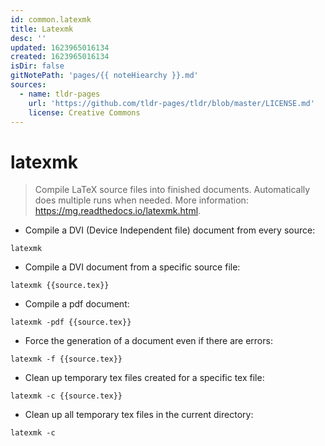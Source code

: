 ```yaml
---
id: common.latexmk
title: Latexmk
desc: ''
updated: 1623965016134
created: 1623965016134
isDir: false
gitNotePath: 'pages/{{ noteHiearchy }}.md'
sources:
  - name: tldr-pages
    url: 'https://github.com/tldr-pages/tldr/blob/master/LICENSE.md'
    license: Creative Commons
---
```

# latexmk

> Compile LaTeX source files into finished documents.
> Automatically does multiple runs when needed.
> More information: <https://mg.readthedocs.io/latexmk.html>.

- Compile a DVI (Device Independent file) document from every source:

`latexmk`

- Compile a DVI document from a specific source file:

`latexmk {{source.tex}}`

- Compile a pdf document:

`latexmk -pdf {{source.tex}}`

- Force the generation of a document even if there are errors:

`latexmk -f {{source.tex}}`

- Clean up temporary tex files created for a specific tex file:

`latexmk -c {{source.tex}}`

- Clean up all temporary tex files in the current directory:

`latexmk -c`

